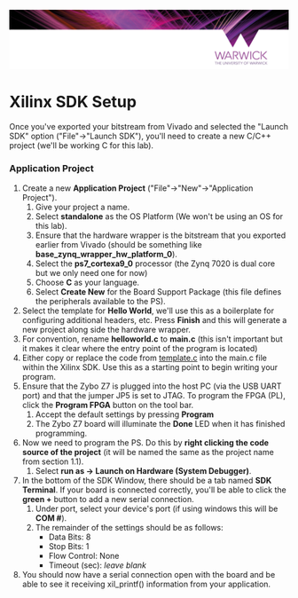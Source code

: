 <p align="center"> 
<img src="../resource/banner.png">
</p>

# Xilinx SDK Setup

Once you've exported your bitstream from Vivado and selected the "Launch SDK" option ("File"->"Launch SDK"), you'll need to create a new C/C++ project (we'll be working C for this lab).

### Application Project

1. Create a new **Application Project** ("File"->"New"->"Application Project").
   1. Give your project a name.
   2. Select **standalone** as the OS Platform (We won't be using an OS for this lab).
   3. Ensure that the hardware wrapper is the bitstream that you exported earlier from Vivado (should be something like **base_zynq_wrapper_hw_platform_0**).
   4. Select the **ps7_cortexa9_0** processor (the Zynq 7020 is dual core but we only need one for now)
   5. Choose **C** as your language.
   6. Select **Create New** for the Board Support Package (this file defines the peripherals available to the PS).
2. Select the template for **Hello World**, we'll use this as a boilerplate for configuring additional headers, etc. Press **Finish** and this will generate a new project along side the hardware wrapper. 
3. For convention, rename **helloworld.c** to **main.c** (this isn't important but it makes it clear where the entry point of the program is located)
4. Either copy or replace the code from [template.c](template.c) into the main.c file within the Xilinx SDK. Use this as a starting point to begin writing your program.
5. Ensure that the Zybo Z7 is plugged into the host PC (via the USB UART port) and that the jumper JP5 is set to JTAG. To program the FPGA (PL), click the **Program FPGA** button on the tool bar.
   1. Accept the default settings by pressing **Program**
   2. The Zybo Z7 board will illuminate the **Done** LED when it has finished programming.
6. Now we need to program the PS. Do this by **right clicking the code source of the project** (it will be named the same as the project name from section 1.1).
   1. Select **run as -> Launch on Hardware (System Debugger)**.
7. In the bottom of the SDK Window, there should be a tab named **SDK Terminal**. If your board is connected correctly, you'll be able to click the **green +** button to add a new serial connection.
   1. Under port, select your device's port (if using windows this will be **COM #**).
   2. The remainder of the settings should be as follows:
      - Data Bits: 8
      - Stop Bits: 1
      - Flow Control: None
      - Timeout (sec): *leave blank*
8. You should now have a serial connection open with the board and be able to see it receiving xil_printf() information from your application.
